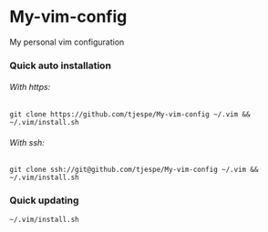 # My-vim-config
My personal vim configuration

### Quick auto installation
###### With https:
`git clone https://github.com/tjespe/My-vim-config ~/.vim && ~/.vim/install.sh`
###### With ssh:
`git clone ssh://git@github.com/tjespe/My-vim-config ~/.vim && ~/.vim/install.sh`

### Quick updating
`~/.vim/install.sh`
